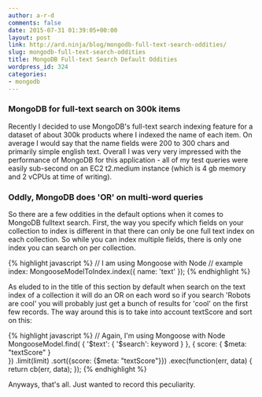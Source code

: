 ```yaml
---
author: a-r-d
comments: false
date: 2015-07-31 01:39:05+00:00
layout: post
link: http://ard.ninja/blog/mongodb-full-text-search-oddities/
slug: mongodb-full-text-search-oddities
title: MongoDB Full-text Search Default Oddities
wordpress_id: 324
categories:
- mongodb
---
```


### MongoDB for full-text search on 300k items


Recently I decided to use MongoDB's full-text search indexing feature for a dataset of about 300k products where I indexed the name of each item. On average I would say that the name fields were 200 to 300 chars and primarily simple english text. Overall I was very very impressed with the performance of MongoDB for this application - all of my test queries were easily sub-second on an EC2 t2.medium instance (which is 4 gb memory and 2 vCPUs at time of writing).



### Oddly, MongoDB does 'OR' on multi-word queries



So there are a few oddities in the default options when it comes to MongoDB fulltext search. First, the way you specify which fields on your collection to index is different in that there can only be one full text index on each collection. So while you can index multiple fields, there is only one index you can search on per collection.

{% highlight javascript %}
// I am using Mongoose with Node
// example index:
MongooseModelToIndex.index({ name: 'text' });
{% endhighlight %}

As eluded to in the title of this section by default when search on the text index of a collection it will do an OR on each word so if you search 'Robots are cool' you will probably just get a bunch of results for 'cool' on the first few records. The way around this is to take into account textScore and sort on this:

{% highlight javascript %}
// Again, I'm using Mongoose with Node
MongooseModel.find(
  {
    '$text': {
      '$search': keyword
    }
  }, {
    score: {
      $meta: "textScore"
    }  
  })
  .limit(limit)
  .sort({score: {$meta: "textScore"}})
  .exec(function(err, data) {
    return cb(err, data);
});
{% endhighlight %}

Anyways, that's all. Just wanted to record this peculiarity.
